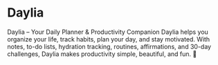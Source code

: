 # Daylia
Daylia – Your Daily Planner &amp; Productivity Companion Daylia helps you organize your life, track habits, plan your day, and stay motivated. With notes, to-do lists, hydration tracking, routines, affirmations, and 30-day challenges, Daylia makes productivity simple, beautiful, and fun. 🌸
